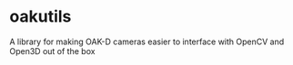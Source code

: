 # oakutils

A library for making OAK-D cameras easier to interface with OpenCV and Open3D out of the box
